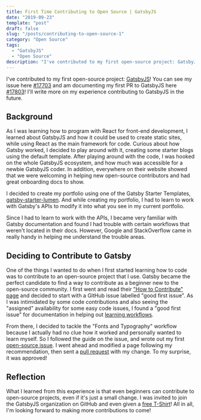 ```yaml
---
title: First Time Contributing to Open Source | GatsbyJS
date: "2019-09-23"
template: "post"
draft: false
slug: "/posts/contributing-to-open-source-1"
category: "Open Source"
tags:
  - "GatsbyJS"
  - "Open Source"
description: "I've contributed to my first open-source project: GatsbyJS!"
---
```


I've contributed to my first open-source project: [GatsbyJS](https://www.gatsbyjs.org/)! You can see my issue here [#17703](https://github.com/gatsbyjs/gatsby/issues/17703) and am documenting my first PR to GatsbyJS here [#17803](https://github.com/gatsbyjs/gatsby/pull/17803)! I'll write more on my experience contributing to GatsbyJS in the future.

## Background
As I was learning how to program with React for front-end development, I learned about GatsbyJS and how it could be used to create static sites, while using React as the main framework for code. Curious about how Gatsby worked, I decided to play around with it, creating some starter blogs using the default template. After playing around with the code, I was hooked on the whole GatsbyJS ecosystem, and how much was accessible for a newbie GatsbyJS coder. In addition, everywhere on their website showed that we were welcoming in helping new open-source contributors and had great onboarding docs to show.

I decided to create my portfolio using one of the Gatsby Starter Templates, [gatsby-starter-lumen](https://github.com/alxshelepenok/gatsby-starter-lumen). And while creating my portfolio, I had to learn to work with Gatsby's APIs to modify it into what you see in my current portfolio.

Since I had to learn to work with the APIs, I became very familiar with Gatsby documentation and found I had trouble with certain workflows that weren't located in their docs. However, Google and StackOverflow came in really handy in helping me understand the trouble areas.

## Deciding to Contribute to Gatsby
One of the things I wanted to do when I first started learning how to code was to contribute to an open-source project that I use. Gatsby became the perfect candidate to find a way to contribute as a beginner new to the open-source community. I first went and read their ["How to Contribute" page](https://www.gatsbyjs.org/contributing/how-to-contribute/) and decided to start with a GitHub issue labelled "good first issue". As I was intimidated by some code contributions and also seeing the "assigned" availability for some easy code issues, I found a "good first issue" for documentation in helping out [learning workflows](https://github.com/gatsbyjs/gatsby/issues/13708).

From there, I decided to tackle the "Fonts and Typography" workflow because I actually had no clue how it worked and personally wanted to learn myself. So I followed the guide on the issue, and wrote out my first [open-source issue](https://github.com/gatsbyjs/gatsby/issues/17703). I went ahead and modified a page following my recommendation, then sent a [pull request](https://github.com/gatsbyjs/gatsby/pull/17803) with my change. To my surprise, it was approved!

## Reflection
What I learned from this experience is that even beginners can contribute to open-source projects, even if it's just a small change. I was invited to join the GatsbyJS organization on GitHub and even given a [free T-Shirt](https://www.gatsbyjs.org/contributing/contributor-swag/)! All in all, I'm looking forward to making more contributions to come!

